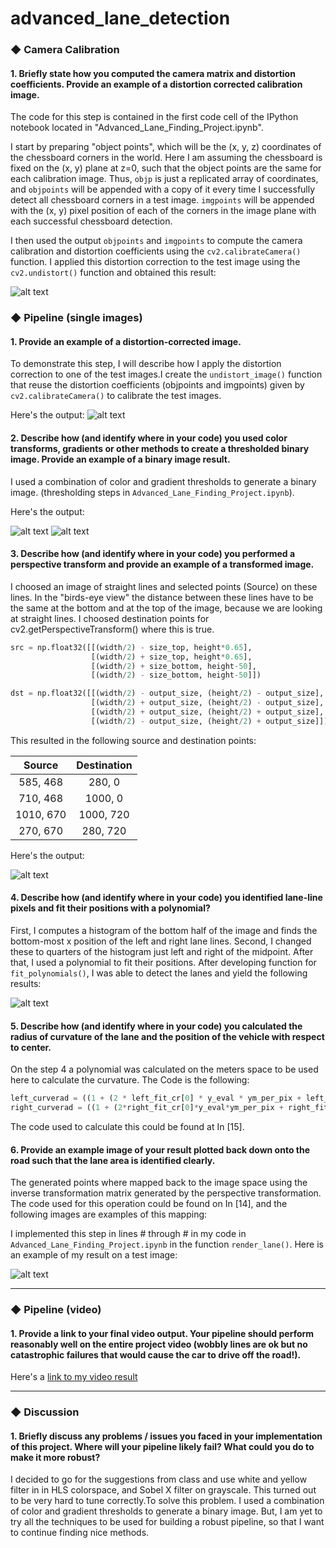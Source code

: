 # advanced_lane_detection

### ◆ Camera Calibration

#### 1. Briefly state how you computed the camera matrix and distortion coefficients. Provide an example of a distortion corrected calibration image.

The code for this step is contained in the first code cell of the IPython notebook located in "Advanced_Lane_Finding_Project.ipynb".  

I start by preparing "object points", which will be the (x, y, z) coordinates of the chessboard corners in the world. Here I am assuming the chessboard is fixed on the (x, y) plane at z=0, such that the object points are the same for each calibration image.  Thus, `objp` is just a replicated array of coordinates, and `objpoints` will be appended with a copy of it every time I successfully detect all chessboard corners in a test image.  `imgpoints` will be appended with the (x, y) pixel position of each of the corners in the image plane with each successful chessboard detection.  

I then used the output `objpoints` and `imgpoints` to compute the camera calibration and distortion coefficients using the `cv2.calibrateCamera()` function.  I applied this distortion correction to the test image using the `cv2.undistort()` function and obtained this result:

![alt text][image1]

### ◆ Pipeline (single images)

#### 1. Provide an example of a distortion-corrected image.

To demonstrate this step, I will describe how I apply the distortion correction to one of the test images.I create the `undistort_image()` function that reuse the distortion coefficients (objpoints and imgpoints) given by `cv2.calibrateCamera()` to calibrate the test images.


Here's the output:
![alt text][image2]


#### 2. Describe how (and identify where in your code) you used color transforms, gradients or other methods to create a thresholded binary image.  Provide an example of a binary image result.

I used a combination of color and gradient thresholds to generate a binary image.  (thresholding steps  in `Advanced_Lane_Finding_Project.ipynb`).  

Here's the output:

![alt text][image4]    ![alt text][image3]


#### 3. Describe how (and identify where in your code) you performed a perspective transform and provide an example of a transformed image.

 I choosed an image of straight lines and selected points (Source) on these lines. In the "birds-eye view" the distance between these lines have to be the same at the bottom and at the top of the image, because we are looking at straight lines. I choosed destination points for cv2.getPerspectiveTransform() where this is true.

```python
src = np.float32([[(width/2) - size_top, height*0.65],
                  [(width/2) + size_top, height*0.65],
                  [(width/2) + size_bottom, height-50],
                  [(width/2) - size_bottom, height-50]])

dst = np.float32([[(width/2) - output_size, (height/2) - output_size],
                  [(width/2) + output_size, (height/2) - output_size],
                  [(width/2) + output_size, (height/2) + output_size],
                  [(width/2) - output_size, (height/2) + output_size]])
```

This resulted in the following source and destination points:

| Source        | Destination   |
|:-------------:|:-------------:|
| 585, 468      | 280, 0        |
| 710, 468      | 1000, 0      |
| 1010, 670     | 1000, 720      |
| 270, 670      | 280, 720        |

Here's the output:

![alt text][image5]

#### 4. Describe how (and identify where in your code) you identified lane-line pixels and fit their positions with a polynomial?

First, I computes a histogram of the bottom half of the image and finds the bottom-most x position of the left and right lane lines. Second, I changed these to quarters of the histogram just left and right of the midpoint. After that, I used a polynomial to fit their positions. After developing function for `fit_polynomials()`, I was able to detect the lanes and yield the following results:

![alt text][image6]

#### 5. Describe how (and identify where in your code) you calculated the radius of curvature of the lane and the position of the vehicle with respect to center.

On the step 4 a polynomial was calculated on the meters space to be used here to calculate the curvature. The Code is the following:

```python
left_curverad = ((1 + (2 * left_fit_cr[0] * y_eval * ym_per_pix + left_fit_cr[1])**2)** 1.5/ np.absolute(2 * left_fit_cr[0]))
right_curverad = ((1 + (2*right_fit_cr[0]*y_eval*ym_per_pix + right_fit_cr[1])**2)**1.5) / np.absolute(2*right_fit_cr[0])
```

The code used to calculate this could be found at In [15].


#### 6. Provide an example image of your result plotted back down onto the road such that the lane area is identified clearly.

The generated points where mapped back to the image space using the inverse transformation matrix generated by the perspective transformation. The code used for this operation could be found on In [14], and the following images are examples of this mapping:


I implemented this step in lines # through # in my code in `Advanced_Lane_Finding_Project.ipynb` in the function `render_lane()`.  Here is an example of my result on a test image:

![alt text][image7]

---

### ◆ Pipeline (video)

#### 1. Provide a link to your final video output.  Your pipeline should perform reasonably well on the entire project video (wobbly lines are ok but no catastrophic failures that would cause the car to drive off the road!).

Here's a [link to my video result](project_video_output.mp4)

---

### ◆ Discussion

#### 1. Briefly discuss any problems / issues you faced in your implementation of this project.  Where will your pipeline likely fail?  What could you do to make it more robust?

I decided to go for the suggestions from class and use white and yellow filter in in HLS colorspace, and Sobel X filter on grayscale. This turned out to be very hard to tune correctly.To solve this problem. I used a combination of color and gradient thresholds to generate a binary image. But, I am yet to try all the techniques to be used for building a robust pipeline, so that I want to continue finding nice methods.





[//]: # (Image References)

[image1]: ./project_images/chess.png "Undistorted"
[image2]: ./project_images/undistort2.png
[image3]: ./project_images/combine.png
[image4]: ./project_images/combine2.png
[image5]: ./project_images/transform.png

[image6]: ./project_images/poly.png "Fit Visual"
[image7]: ./project_images/output.png "Output"
[video1]: ./project_video_output.mp4 "Video"
